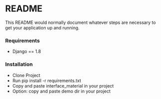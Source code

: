 # README #

This README would normally document whatever steps are necessary to get your application up and running.

### Requirements ###

* Django == 1.8

### Installation ###

* Clone Project
* Run pip install -r requirements.txt
* Copy and paste interface_material in your project
* Option: copy and paste demo dir in your project




